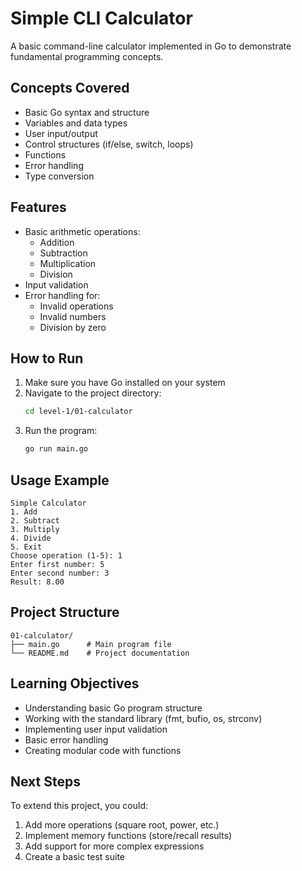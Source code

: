 # Simple CLI Calculator

A basic command-line calculator implemented in Go to demonstrate fundamental programming concepts.

## Concepts Covered

- Basic Go syntax and structure
- Variables and data types
- User input/output
- Control structures (if/else, switch, loops)
- Functions
- Error handling
- Type conversion

## Features

- Basic arithmetic operations:
  - Addition
  - Subtraction
  - Multiplication
  - Division
- Input validation
- Error handling for:
  - Invalid operations
  - Invalid numbers
  - Division by zero

## How to Run

1. Make sure you have Go installed on your system
2. Navigate to the project directory:
   ```bash
   cd level-1/01-calculator
   ```
3. Run the program:
   ```bash
   go run main.go
   ```

## Usage Example

```
Simple Calculator
1. Add
2. Subtract
3. Multiply
4. Divide
5. Exit
Choose operation (1-5): 1
Enter first number: 5
Enter second number: 3
Result: 8.00
```

## Project Structure

```
01-calculator/
├── main.go      # Main program file
└── README.md    # Project documentation
```

## Learning Objectives

- Understanding basic Go program structure
- Working with the standard library (fmt, bufio, os, strconv)
- Implementing user input validation
- Basic error handling
- Creating modular code with functions

## Next Steps

To extend this project, you could:
1. Add more operations (square root, power, etc.)
2. Implement memory functions (store/recall results)
3. Add support for more complex expressions
4. Create a basic test suite
